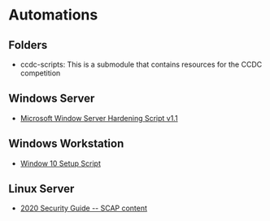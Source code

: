 # Automations

## Folders
- ccdc-scripts: This is a submodule that contains resources for the CCDC competition 

## Windows Server
- [Microsoft Window Server Hardening Script v1.1](https://gallery.technet.microsoft.com/scriptcenter/Windows-Server-Hardening-8f9f23df)

## Windows Workstation
- [Window 10 Setup Script](https://gist.github.com/alirobe/7f3b34ad89a159e6daa1)

## Linux Server
- [2020 Security Guide -- SCAP content](https://github.com/0day-xc-Our/2020-Security-Guide)
